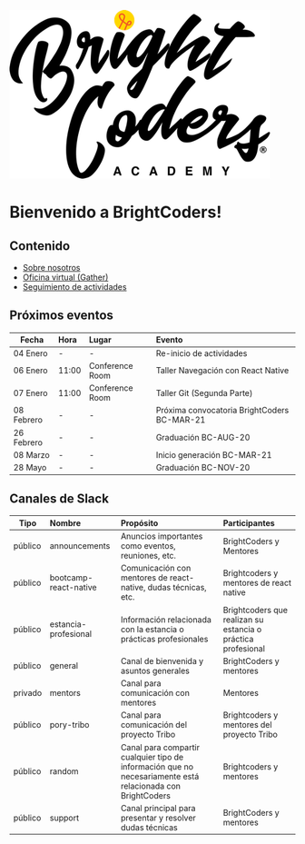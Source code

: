 ![Brightcoders logo](img/logo-bc.png)

# Bienvenido a BrightCoders!

## Contenido
- [Sobre nosotros](https://github.com/bright-coders/commons/tree/master/topics/about)
- [Oficina virtual (Gather)](https://gather.town/app/9eaLflBZw2S0ZfN1/BrightCodersU)
- [Seguimiento de actividades](https://github.com/bright-coders/commons/projects/1)

## Próximos eventos

| Fecha   | Hora | Lugar | Evento |
|---------|:-----|:------|:-------| 
| 04 Enero  | - | - | Re-inicio de actividades | 
| 06 Enero | 11:00 | Conference Room | Taller Navegación con React Native |
| 07 Enero | 11:00 | Conference Room | Taller Git (Segunda Parte) |
| 08 Febrero  | - | - | Próxima convocatoria BrightCoders BC-MAR-21 | 
| 26 Febrero  | - | - | Graduación BC-AUG-20 | 
| 08 Marzo  | - | - | Inicio generación BC-MAR-21 | 
| 28 Mayo  | - | - | Graduación BC-NOV-20 | 

## Canales de Slack


| Tipo   | Nombre | Propósito | Participantes |
|---------|:-----|:------|:-------|
| público | announcements | Anuncios importantes como eventos, reuniones, etc. | BrightCoders y Mentores |
| público | bootcamp-react-native | Comunicación con mentores de react-native, dudas técnicas, etc. | Brightcoders y mentores de react native |
| público | estancia-profesional | Información relacionada con la estancia o prácticas profesionales | Brightcoders que realizan su estancia o práctica profesional |
| público | general | Canal de bienvenida y asuntos generales | BrightCoders y mentores |
| privado | mentors | Canal para comunicación con mentores | Mentores |
| público | pory-tribo | Canal para comunicación del proyecto Tribo | Brightcoders y mentores del proyecto Tribo |
| público | random | Canal para compartir cualquier tipo de información que no necesariamente está relacionada con BrightCoders | Brightcoders y mentores |
| público | support | Canal principal para presentar y resolver dudas técnicas | BrightCoders y mentores |
